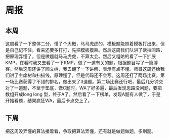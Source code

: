 # 周报
## 本周
这周看了一下整体二分，懂了个大概，马马虎虎的，模板题能照着模板打出来，但是自己记不住。看来还要多打打，先把模板摸熟。然后这周我们队讲了欧拉回路，把原理弄懂了，但是做题就马马虎虎，不算太会。然后又粗略的看了一下扩展KMP，在看时我又去看了一下KMP，做了一道有关的题，根据题目写了一篇博客。然后这周还讲了回文树，我去翻了一下讲解，表示有点不懂。师哥这周还给我们讲了主席树和扫描线，原理懂了，但是代码还不会写。这周还打了两场比赛。第一场比赛获得了不错的排名，做出来了3道题。第二场比赛还行吧，最后几分钟交对了一道题，不至于垫底，做C题时，WA了好多遍，最后发现思路没问题，要把数组开成long long 型，终于A了，然后看了一下榜单，发现A题有人做了，于是开始看题，结果疯狂WA，最后卡点交上了。
## 下周
把这周没弄懂的算法接着看，争取把算法弄懂，还有就是做题做题，多刷题。



